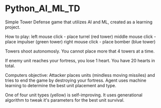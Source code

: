 # Python_AI_ML_TD
Simple Tower Defense game that utilizes AI and ML,
created as a learning project.

How to play:
left mouse click - place turrel (red tower)
middle mouse click - place impulser (green tower)
right mouse click - place bomber (blue tower)

Towers shoot autonomosly. You cannot place more that 4 towers at a time.

If enemy unit reaches your fortress, you lose 1 heart. You have 20 hearts in total.

Computers objective:
Attacker places units (mindless moving missiles) and tries to end the game by destroying your fortress.
Agent uses machine learning to determine the best unit placement and type.

One of four unit types (yellow) is self-improving. It uses generational algorithm to tweak it's parameters for the best unit survival.
